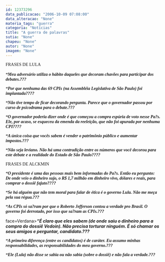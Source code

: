 ```yaml
---
id: 12373296
data_publicacao: "2006-10-09 07:08:00"
data_alteracao: "None"
materia_tags: "guerra"
categoria: "Notícias"
title: "A guerra de palavras"
sutia: "None"
chapeu: "None"
autor: "None"
imagem: "None"
---
```

<p><P><FONT face=Verdana>FRASES DE LULA<BR><BR><STRONG><EM>“Meu adversário utiliza o hábito daqueles que decoram chavões para participar dos debates.??? </EM></STRONG></FONT></P></p>
<p><P><FONT face=Verdana><STRONG><EM>“Por que nenhuma das 69 CPIs (na Assembléia Legislativa de São Paulo) foi implantada???? </EM></STRONG></FONT></P></p>
<p><P><FONT face=Verdana><STRONG><EM>“Não tive tempo de ficar decorando pergunta. Parece que o governador passou por curso de psicodrama para o debate.??? </EM></STRONG></FONT></P></p>
<p><P><FONT face=Verdana><STRONG><EM>“O governador poderia dizer onde é que começou a compra espúria de voto nesse Pa?s. Ele, por acaso, se esqueceu da emenda da reeleição, que não foi apurada por nenhuma CPI???? </EM></STRONG></FONT></P></p>
<p><P><FONT face=Verdana><STRONG><EM>“A única coisa que vocês sabem é vender o patrimônio público e aumentar impostos.??? </EM></STRONG></FONT></P></p>
<p><P><FONT face=Verdana><STRONG><EM>“Não seja leviano. Não há uma contradição entre os números que você decorou para este debate e a realidade do Estado de São Paulo???? </EM></STRONG></FONT></P></p>
<p><P><FONT face=Verdana>FRASES DE ALCKMIN </FONT></P></p>
<p><P><FONT face=Verdana><STRONG><EM>“O presidente é uma das pessoas mais bem informadas do Pa?s. Então eu pergunto: De onde veio o dinheiro sujo, o R$ 1,7 milhão em dinheiro vivo, dólares e reais, para comprar o dossiê fajuto???? </EM></STRONG></FONT></P></p>
<p><P><FONT face=Verdana><STRONG><EM>“Se há alguém que não tem moral para falar de ética é o governo Lula. Não me meça pela sua régua.??? </EM></STRONG></FONT></P></p>
<p><P><FONT face=Verdana><STRONG><EM>“As CPIs só sa?ram por que o Roberto Jefferson contou a verdade pro Brasil. O governo foi derrotado, por isso que sa?ram as CPIs.??? </EM></STRONG></FONT></P></p>
<p><P><FONT</p>
<p> face=Verdana><STRONG><EM>“É claro que eles sabem (de onde saiu o dinheiro para a compra do dossiê Vedoin). Não precisa torturar ninguém. É só chamar os seus amigos e perguntar, candidato.??? </EM></STRONG></FONT></P></p>
<p><P><FONT face=Verdana><STRONG><EM>“A primeira diferença (entre os candidatos) é de caráter. Eu assumo minhas responsabilidades, as responsabilidades do meu governo.??? </EM></STRONG></FONT></P></p>
<p><P><FONT face=Verdana><STRONG><EM>“Ele (Lula) não disse se sabia ou não sabia (sobre o dossiê) e não fala a verdade.??? </EM></STRONG></FONT></P> </p>

